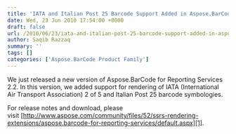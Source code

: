 ```yaml
---
title: 'IATA and Italian Post 25 Barcode Support Added in Aspose.BarCode for Reporting Services 2.2'
date: Wed, 23 Jun 2010 17:54:00 +0000
draft: false
url: /2010/06/23/iata-and-italian-post-25-barcode-support-added-in-aspose-barcode-for-reporting-services-2-2/
author: Saqib Razzaq
summary: ''
tags: []
categories: ['Aspose.BarCode Product Family']
---
```


We just released a new version of Aspose.BarCode for Reporting Services 2.2. In this version, we added support for rendering of IATA (International Air Transport Association) 2 of 5 and Italian Post 25 barcode symbologies.

  

For release notes and download, please visit [http://www.aspose.com/community/files/52/ssrs-rendering-extensions/aspose.barcode-for-reporting-services/default.aspx][1].




[1]: http://www.aspose.com/community/files/52/ssrs-rendering-extensions/aspose.barcode-for-reporting-services/default.aspx




